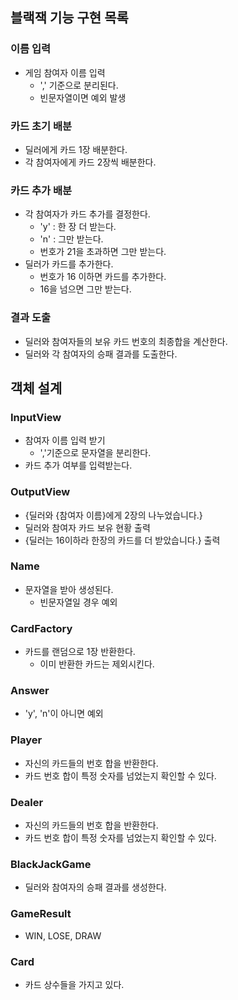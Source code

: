 ## 블랙잭 기능 구현 목록

### 이름 입력
- 게임 참여자 이름 입력
  - ',' 기준으로 분리된다.
  - 빈문자열이면 예외 발생

### 카드 초기 배분
- 딜러에게 카드 1장 배분한다.
- 각 참여자에게 카드 2장씩 배분한다.

### 카드 추가 배분
- 각 참여자가 카드 추가를 결정한다.
  - 'y' : 한 장 더 받는다.
  - 'n' : 그만 받는다.
  - 번호가 21을 초과하면 그만 받는다.
- 딜러가 카드를 추가한다.
  - 번호가 16 이하면 카드를 추가한다.
  - 16을 넘으면 그만 받는다.

### 결과 도출
- 딜러와 참여자들의 보유 카드 번호의 최종합을 계산한다.
- 딜러와 각 참여자의 승패 결과를 도출한다.


## 객체 설계

### InputView
- 참여자 이름 입력 받기
  - ','기준으로 문자열을 분리한다.
- 카드 추가 여부를 입력받는다.

### OutputView
- {딜러와 {참여자 이름}에게 2장의 나누었습니다.}
- 딜러와 참여자 카드 보유 현황 출력
- {딜러는 16이하라 한장의 카드를 더 받았습니다.} 출력

### Name
- 문자열을 받아 생성된다.
  - 빈문자열일 경우 예외

### CardFactory
- 카드를 랜덤으로 1장 반환한다.
  - 이미 반환한 카드는 제외시킨다.

### Answer
- 'y', 'n'이 아니면 예외

### Player
- 자신의 카드들의 번호 합을 반환한다.
- 카드 번호 합이 특정 숫자를 넘었는지 확인할 수 있다.

### Dealer
- 자신의 카드들의 번호 합을 반환한다.
- 카드 번호 합이 특정 숫자를 넘었는지 확인할 수 있다.

### BlackJackGame
- 딜러와 참여자의 승패 결과를 생성한다.

### GameResult
- WIN, LOSE, DRAW

### Card
- 카드 상수들을 가지고 있다.

